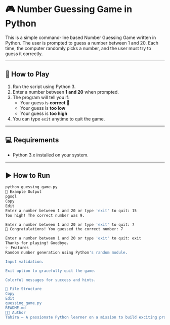
# 🎮 Number Guessing Game in Python

This is a simple command-line based Number Guessing Game written in Python. The user is prompted to guess a number between 1 and 20. Each time, the computer randomly picks a number, and the user must try to guess it correctly.

---

## 🚀 How to Play

1. Run the script using Python 3.
2. Enter a number between **1 and 20** when prompted.
3. The program will tell you if:
   - Your guess is **correct** 🎉
   - Your guess is **too low**
   - Your guess is **too high**
4. You can type `exit` anytime to quit the game.

---

## 💻 Requirements

- Python 3.x installed on your system.

---

## ▶️ How to Run

```bash
python guessing_game.py
🧠 Example Output
pgsql
Copy
Edit
Enter a number between 1 and 20 or type 'exit' to quit: 15
Too high! The correct number was 9.

Enter a number between 1 and 20 or type 'exit' to quit: 7
🎉 Congratulations! You guessed the correct number: 7

Enter a number between 1 and 20 or type 'exit' to quit: exit
Thanks for playing! Goodbye.
✨ Features
Random number generation using Python's random module.

Input validation.

Exit option to gracefully quit the game.

Colorful messages for success and hints.

📁 File Structure
Copy
Edit
guessing_game.py
README.md
👩‍💻 Author
Tahira – A passionate Python learner on a mission to build exciting projects!


